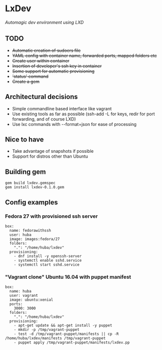 # LxDev
###### Automagic dev environment using LXD

## TODO
* ~~Automatic creation of sudoers file~~
* ~~YAML config with container name, forwarded ports, mapped folders etc~~
* ~~Create user within container~~
* ~~Insertion of developer's ssh key in container~~
* ~~Some support for automatic provisioning~~
* ~~'status' command~~
* ~~Create a gem~~

## Architectural decisions
* Simple commandline based interface like vagrant
* Use existing tools as far as possible (ssh-add -L for keys, redir for port forwarding, and of course LXD)
* Use lxc commands with --format=json for ease of processing

## Nice to have
* Take advantage of snapshots if possible
* Support for distros other than Ubuntu

## Building gem
```
gem build lxdev.gemspec
gem install lxdev-0.1.0.gem
```

## Config examples

### Fedora 27 with provisioned ssh server
```
box:
  name: fedorawithssh
  user: huba
  image: images:fedora/27
  folders:
    ".": "/home/huba/lxdev"
  provisioning:
    - dnf install -y openssh-server
    - systemctl enable sshd.service
    - systemctl start sshd.service
```

### "Vagrant clone" Ubuntu 16.04 with puppet manifest
```
box:
  name: huba
  user: vagrant
  image: ubuntu:xenial
  ports:
    3000: 3000
  folders:
    ".": "/home/huba/lxdev"
  provisioning:
    - apt-get update && apt-get install -y puppet
    - mkdir -p /tmp/vagrant-puppet
    - test -d /tmp/vagrant-puppet/manifests || cp -R /home/huba/lxdev/manifests /tmp/vagrant-puppet
    - puppet apply /tmp/vagrant-puppet/manifests/lxdev.pp
```

